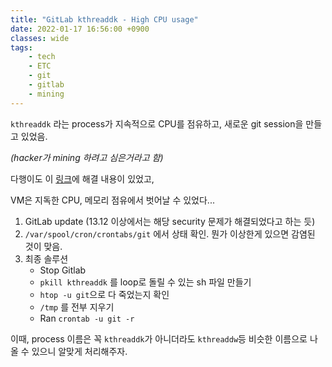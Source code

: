```yaml
---
title: "GitLab kthreaddk - High CPU usage"
date: 2022-01-17 16:56:00 +0900
classes: wide
tags:
    - tech
    - ETC
    - git
    - gitlab
    - mining
---
```


`kthreaddk` 라는 process가 지속적으로 CPU를 점유하고, 새로운 git session을 만들고 있었음.

*(hacker가 mining 하려고 심은거라고 함)*

다행이도 이 [링크](https://gitlab.com/gitlab-org/gitlab/-/issues/345091)에 해결 내용이 있었고,

VM은 지독한 CPU, 메모리 점유에서 벗어날 수 있었다...

1. GitLab update (13.12 이상에서는 해당 security 문제가 해결되었다고 하는 듯)
2. `/var/spool/cron/crontabs/git` 에서 상태 확인. 뭔가 이상한게 있으면 감염된 것이 맞음.
3. 최종 솔루션
    - Stop Gitlab
    - `pkill kthreaddk` 를 loop로 돌릴 수 있는 sh 파일 만들기
    - `htop -u git`으로 다 죽었는지 확인
    - `/tmp` 를 전부 지우기
    - Ran `crontab -u git -r`

이때, process 이름은 꼭 `kthreaddk`가 아니더라도 `kthreaddw`등 비슷한 이름으로 나올 수 있으니 알맞게 처리해주자.